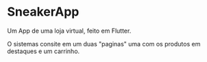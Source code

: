 # SneakerApp
Um App de uma loja virtual, feito em Flutter.

O sistemas consite em um duas "paginas" uma com os produtos em destaques e um carrinho.
